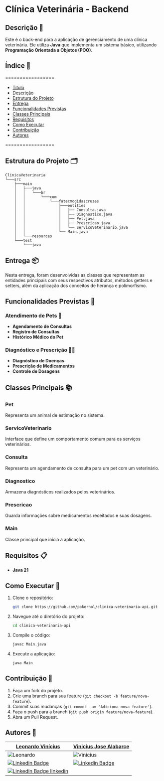 # Clínica Veterinária - Backend

## Descrição 📝
Este é o back-end para a aplicação de gerenciamento de uma clínica veterinária. Ele utiliza **Java** que implementa um sistema básico, utilizando **Programação Orientada a Objetos (POO)**.

## Índice 🔗

=================

* [Título](#clínica-veterinária-api)
* [Descrição](#descrição)
* [Estrutura do Projeto](#estrutura-do-projeto)
* [Entrega](#entrega)
* [Funcionalidades Previstas](#funcionalidades-previstas)
* [Classes Principais](#classes-principais)
* [Requisitos](#requisitos)
* [Como Executar](#como-executar)
* [Contribuição](#contribuição)
* [Autores](#autores)

=================

## Estrutura do Projeto 🗂
```
ClinicaVeterinaria
└───src
    ├───main
    │   ├───java
    │   │   └───br
    │   │       └───com
    │   │           └───fatecmogidascruzes
    │   │               ├───entities
    │   │               │   ├── Consulta.java
    │   │               │   ├── Diagnostico.java
    │   │               │   ├── Pet.java
    │   │               │   ├── Prescricao.java
    │   │               │   └── ServicoVeterinario.java
    │   │               └── Main.java
    │   └───resources
    └───test
        └───java
```

## Entrega 📦
Nesta entrega, foram desenvolvidas as classes que representam as entidades principais com seus respectivos atributos, métodos getters e setters, além da aplicação dos conceitos de herança e polimorfismo.

## Funcionalidades Previstas 🔮

### Atendimento de Pets 📝
- **Agendamento de Consultas**
- **Registro de Consultas**
- **Histórico Médico do Pet**

### Diagnóstico e Prescrição 📜💊
- **Diagnóstico de Doenças**
- **Prescrição de Medicamentos**
- **Controle de Dosagens**

## Classes Principais 📚

### Pet
Representa um animal de estimação no sistema.

### ServicoVeterinario
Interface que define um comportamento comum para os serviços veterinários.

### Consulta
Representa um agendamento de consulta para um pet com um veterinário.

### Diagnostico
Armazena diagnósticos realizados pelos veterinários.

### Prescricao
Guarda informações sobre medicamentos receitados e suas dosagens.

### Main
Classe principal que inicia a aplicação.

## Requisitos 📋

- **Java 21**

## Como Executar 🚀

1. Clone o repositório:
   ```bash
   git clone https://github.com/pokernol/clinica-veterinaria-api.git
   ```
2. Navegue até o diretório do projeto:
   ```bash
   cd clinica-veterinaria-api
   ```
3. Compile o código:
   ```bash
   javac Main.java
   ```
4. Execute a aplicação:
   ```bash
   java Main
   ```

## Contribuição 🤝

1. Faça um fork do projeto.
2. Crie uma branch para sua feature (`git checkout -b feature/nova-feature`).
3. Commit suas mudanças (`git commit -am 'Adiciona nova feature'`).
4. Faça o push para a branch (`git push origin feature/nova-feature`).
5. Abra um Pull Request.

## Autores 👤

| [Leonardo Vinícius](https://www.linkedin.com/in/leonardo-vin%C3%ADcius25/)| [Vinicius Jose Alabarce](https://www.linkedin.com/in/viniciusjoseab/)|
|----------------------------------------------------------------------------------------------------------------------------------------------------------------------------------|----------------------------------------------------------------------------------------------------------------------------------------------------------------------------|
| ![Leonardo](https://avatars.githubusercontent.com/u/100011077?v=4&s=200)| ![Vinicius](https://media.licdn.com/dms/image/v2/D4D03AQEQsvWxTFhmQQ/profile-displayphoto-shrink_200_200/profile-displayphoto-shrink_200_200/0/1706135886069?e=1748476800&v=beta&t=BHNz6htvJaK6V-Yzs8OdtNMl6L_D5UGj46m-axbRgy4)|
| [![Linkedin Badge](https://img.shields.io/badge/-Leonardo_Vinícius-blue?style=flat-square&logo=Linkedin&logoColor=white)](https://www.linkedin.com/in/leonardo-vin%C3%ADcius25/) | [![Linkedin Badge](https://img.shields.io/badge/-Vinicius_Jose_Alabarce-blue?style=flat-square&logo=Linkedin&logoColor=white)](https://www.linkedin.com/in/viniciusjoseab/)|  
| [![Linkedin Badge linkedin](https://img.shields.io/badge/-Leonardo_Vinícius-39E09B?style=flat-square&logo=linktree&logoColor=white)](https://linktr.ee/pokernol)||
